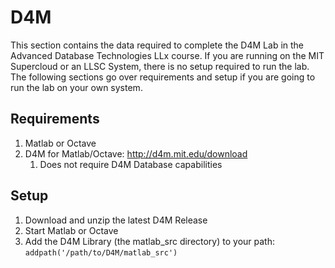 # D4M

This section contains the data required to complete the D4M Lab in the Advanced Database Technologies LLx course. If you are running on the MIT Supercloud or an LLSC System, there is no setup required to run the lab. The following sections go over requirements and setup if you are going to run the lab on your own system.

## Requirements
1. Matlab or Octave
2. D4M for Matlab/Octave: http://d4m.mit.edu/download
   1. Does not require D4M Database capabilities

## Setup
1. Download and unzip the latest D4M Release
2. Start Matlab or Octave
3. Add the D4M Library (the matlab_src directory) to your path: `addpath('/path/to/D4M/matlab_src')`